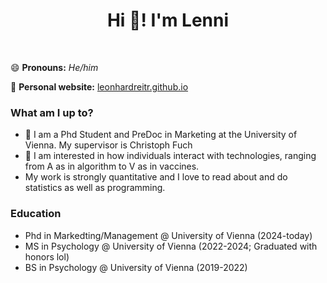<h1 align="center">Hi 👋! I'm Lenni </h1>

<br>

😄 **Pronouns:** *He/him* 

📝 **Personal website:** [leonhardreitr.github.io](https://leonhardreitr.github.io)


### What am I up to? 

- 🌱 I am a Phd Student and PreDoc in Marketing at the University of Vienna. My supervisor is Christoph Fuch                      
- 🔭 I am interested in how individuals interact with technologies, ranging from A as in algorithm to V as in vaccines.
- My work is strongly quantitative and I love to read about and do statistics as well as programming.  

### Education

- Phd in Markedting/Management @ University of Vienna (2024-today)
- MS in Psychology @ University of Vienna (2022-2024; Graduated with honors lol)
- BS in Psychology @ University of Vienna (2019-2022)


<!--
**leonhardreitr/leonhardreitr** is a ✨ _special_ ✨ repository because its `README.md` (this file) appears on your GitHub profile.

Here are some ideas to get you started:

- 🔭 I’m currently working on ...
- 🌱 I’m currently learning ...
- 👯 I’m looking to collaborate on ...
- 🤔 I’m looking for help with ...
- 💬 Ask me about ...
- 📫 How to reach me: ...
- 😄 Pronouns: ...
- ⚡ Fun fact: ...
-->
